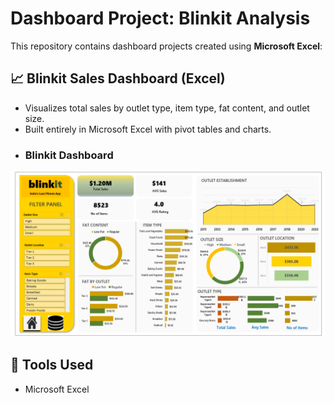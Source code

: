 # Dashboard Project: Blinkit Analysis

This repository contains dashboard projects created using **Microsoft Excel**:

## 📈 Blinkit Sales Dashboard (Excel)
- Visualizes total sales by outlet type, item type, fat content, and outlet size.
- Built entirely in Microsoft Excel with pivot tables and charts.
- ### Blinkit Dashboard
<img src="Screenshot 2025-05-16 154807.png"/>

## 🔧 Tools Used
- Microsoft Excel

